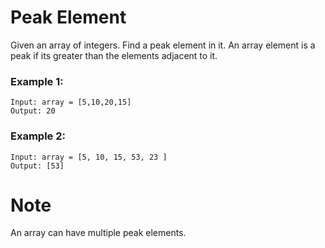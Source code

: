 # Peak Element

Given an array of integers. Find a peak element in it. An array element is a peak if its greater than the elements adjacent to it.

### Example 1:

```
Input: array = [5,10,20,15]
Output: 20
```

### Example 2:

```
Input: array = [5, 10, 15, 53, 23 ]
Output: [53]
```

# Note

An array can have multiple peak elements.

